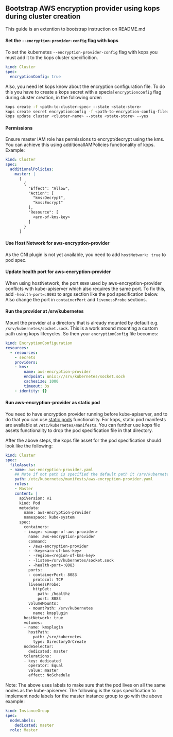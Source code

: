 
## Bootstrap AWS encryption provider using kops during cluster creation
This guide is an extention to bootstrap instruction on README.md

#### Set the `--encryption-provider-config` flag with kops
To set the kubernetes `--encryption-provider-config` flag with kops you must add it to the kops cluster specificition.
```yaml
kind: Cluster
spec:
  encryptionConfig: true

```
Also, you need let kops know about the encryption configuration file. To do this you have to create a kops secret with a special `encryptionconfig` flag during cluster creation, in the following order:
```bash
kops create -f <path-to-cluster-spec> --state <state-store>
kops create secret encryptionconfig -f <path-to-encryption-config-file> --state <state-store> --name <cluster-name>
kops update cluster <cluster-name> --state <state-store> --yes
```
#### Permissions
Ensure master IAM role has permissions to encrypt/decrypt using the kms. You can achieve this
using additionalIAMPolicies functionality of kops.
Example:
```yaml
kind: Cluster
spec:
  additionalPolicies:
    master: |
      [
        {
          "Effect": "Allow",
          "Action": [
            "kms:Decrypt",
            "kms:Encrypt"
          ],
          "Resource": [
            <arn-of-kms-key>
          ]
        }
      ]
```
#### Use Host Network for aws-encryption-provider
As the CNI plugin is not yet available, you need to add `hostNetwork: true` to pod spec.

#### Update health port for aws-encryption-provider
When using hostNetwork, the port `8080` used by aws-encryption-provider conflicts with
kube-apiserver which also requires the same port. To fix this, add `-health-port=:8083`
to args section like the pod specification below. Also change the port in `containerPort` and `livenessProbe`
sections.

#### Run the provider at /srv/kubernetes
Mount the provider at a directory that is already mounted by default e.g. `/srv/kubernetes/socket.sock`. This is a work around mounting a custom path using kops lifecycles. So then your `encryptionConfig` file becomes:
```yaml
kind: EncryptionConfiguration
resources:
  - resources:
    - secrets
    providers:
    - kms:
        name: aws-encryption-provider
        endpoint: unix:///srv/kubernetes/socket.sock
        cachesize: 1000
        timeout: 3s
    - identity: {}
```

#### Run aws-encryption-provider as static pod
You need to have encryption provider running before kube-apiserver, and to do that you can
use [static pods](https://kubernetes.io/docs/tasks/administer-cluster/static-pod/) functionality. For kops, static pod manifests are available at `/etc/kubernetes/manifests`. You can further use kops file assets functionality to drop 
the pod specification file in that directory. 

After the above steps, the kops file asset for the pod specification should look like the following:
```yaml
kind: Cluster
spec:
  fileAssets:
  - name: aws-encryption-provider.yaml
    ## Note if not path is specified the default path it /srv/kubernetes/assets/<name>
    path: /etc/kubernetes/manifests/aws-encryption-provider.yaml
    roles:
    - Master
    content: |
      apiVersion: v1
      kind: Pod
      metadata:
        name: aws-encryption-provider
        namespace: kube-system
      spec:
        containers:
        - image: <image-of-aws-provider>
          name: aws-encryption-provider
          command:
          - /aws-encryption-provider
          - -key=<arn-of-kms-key>
          - -region=<region-of-kms-key>
          - -listen=/srv/kubernetes/socket.sock
          - -health-port=:8083
          ports:
          - containerPort: 8083
            protocol: TCP
          livenessProbe:
            httpGet:
              path: /healthz
              port: 8083
          volumeMounts:
          - mountPath: /srv/kubernetes
            name: kmsplugin
        hostNetwork: true
        volumes:
        - name: kmsplugin
          hostPath:
            path: /srv/kubernetes
            type: DirectoryOrCreate
        nodeSelector:
          dedicated: master
        tolerations:
        - key: dedicated
          operator: Equal
          value: master
          effect: NoSchedule
```
Note: The above uses labels to make sure that the pod lives on all the same nodes as the kube-apiserver. The following is the kops specification to implement node labels for the master instance group to go with the above example:
```yaml
kind: InstanceGroup
spec:
  nodeLabels:
    dedicated: master
  role: Master
```
